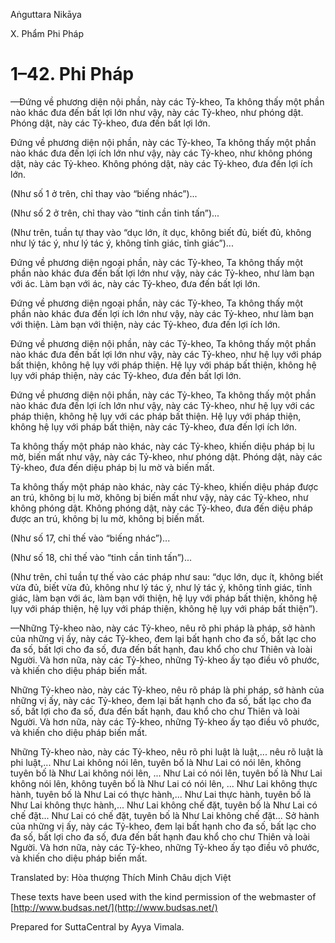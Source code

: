  

Aṅguttara Nikāya

X. Phẩm Phi Pháp

# 1–42. Phi Pháp

—Ðứng về phương diện nội phần, này các Tỷ-kheo, Ta không thấy một phần nào khác đưa đến bất lợi lớn như vậy, này các Tỷ-kheo, như phóng dật. Phóng dật, này các Tỷ-kheo, đưa đến bất lợi lớn.

Ðứng về phương diện nội phần, này các Tỷ-kheo, Ta không thấy một phần nào khác đưa đến lợi ích lớn như vậy, này các Tỷ-kheo, như không phóng dật, này các Tỷ-kheo. Không phóng dật, này các Tỷ-kheo, đưa đến lợi ích lớn.

(Như số 1 ở trên, chỉ thay vào “biếng nhác”)...

(Như số 2 ở trên, chỉ thay vào “tinh cần tinh tấn”)...

(Như trên, tuần tự thay vào “dục lớn, ít dục, không biết đủ, biết đủ, không như lý tác ý, như lý tác ý, không tỉnh giác, tỉnh giác”)...

Ðứng về phương diện ngoại phần, này các Tỷ-kheo, Ta không thấy một phần nào khác đưa đến bất lợi lớn như vậy, này các Tỷ-kheo, như làm bạn với ác. Làm bạn với ác, này các Tỷ-kheo, đưa đến bất lợi lớn.

Ðứng về phương diện ngoại phần, này các Tỷ-kheo, Ta không thấy một phần nào khác đưa đến lợi ích lớn như vậy, này các Tỷ-kheo, như làm bạn với thiện. Làm bạn với thiện, này các Tỷ-kheo, đưa đến lợi ích lớn.

Ðứng về phương diện nội phần, này các Tỷ-kheo, Ta không thấy một phần nào khác đưa đến bất lợi lớn như vậy, này các Tỷ-kheo, như hệ lụy với pháp bất thiện, không hệ lụy với pháp thiện. Hệ lụy với pháp bất thiện, không hệ lụy với pháp thiện, này các Tỷ-kheo, đưa đến bất lợi lớn.

Ðứng về phương diện nội phần, này các Tỷ-kheo, Ta không thấy một phần nào khác đưa đến lợi ích lớn như vậy, này các Tỷ-kheo, như hệ lụy với các pháp thiện, không hệ lụy với các pháp bất thiện. Hệ lụy với pháp thiện, không hệ lụy với pháp bất thiện, này các Tỷ-kheo, đưa đến lợi ích lớn.

Ta không thấy một pháp nào khác, này các Tỷ-kheo, khiến diệu pháp bị lu mờ, biến mất như vậy, này các Tỷ-kheo, như phóng dật. Phóng dật, này các Tỷ-kheo, đưa đến diệu pháp bị lu mờ và biến mất.

Ta không thấy một pháp nào khác, này các Tỷ-kheo, khiến diệu pháp được an trú, không bị lu mờ, không bị biến mất như vậy, này các Tỷ-kheo, như không phóng dật. Không phóng dật, này các Tỷ-kheo, đưa đến diệu pháp được an trú, không bị lu mờ, không bị biến mất.

(Như số 17, chỉ thế vào “biếng nhác”)...

(Như số 18, chỉ thế vào “tinh cần tinh tấn”)...

(Như trên, chỉ tuần tự thế vào các pháp như sau: “dục lớn, dục ít, không biết vừa đủ, biết vừa đủ, không như lý tác ý, như lý tác ý, không tỉnh giác, tỉnh giác, làm bạn với ác, làm bạn với thiện, hệ lụy với pháp bất thiện, không hệ lụy với pháp thiện, hệ lụy với pháp thiện, không hệ lụy với pháp bất thiện”).

—Những Tỷ-kheo nào, này các Tỷ-kheo, nêu rõ phi pháp là pháp, sở hành của những vị ấy, này các Tỷ-kheo, đem lại bất hạnh cho đa số, bất lạc cho đa số, bất lợi cho đa số, đưa đến bất hạnh, đau khổ cho chư Thiên và loài Người. Và hơn nữa, này các Tỷ-kheo, những Tỷ-kheo ấy tạo điều vô phước, và khiến cho diệu pháp biến mất.

Những Tỷ-kheo nào, này các Tỷ-kheo, nêu rõ pháp là phi pháp, sở hành của những vị ấy, này các Tỷ-kheo, đem lại bất hạnh cho đa số, bất lạc cho đa số, bất lợi cho đa số, đưa đến bất hạnh, đau khổ cho chư Thiên và loài Người. Và hơn nữa, này các Tỷ-kheo, những Tỷ-kheo ấy tạo điều vô phước, và khiến cho diệu pháp biến mất.

Những Tỷ-kheo nào, này các Tỷ-kheo, nêu rõ phi luật là luật,... nêu rõ luật là phi luật,... Như Lai không nói lên, tuyên bố là Như Lai có nói lên, không tuyên bố là Như Lai không nói lên, ... Như Lai có nói lên, tuyên bố là Như Lai không nói lên, không tuyên bố là Như Lai có nói lên, ... Như Lai không thực hành, tuyên bố là Như Lai có thực hành,... Như Lai thực hành, tuyên bố là Như Lai không thực hành,... Như Lai không chế đặt, tuyên bố là Như Lai có chế đặt... Như Lai có chế đặt, tuyên bố là Như Lai không chế đặt... Sở hành của những vị ấy, này các Tỷ-kheo, đem lại bất hạnh cho đa số, bất lạc cho đa số, bất lợi cho đa số, đưa đến bất hạnh đau khổ cho chư Thiên và loài Người. Và hơn nữa, này các Tỷ-kheo, những Tỷ-kheo ấy tạo điều vô phước, và khiến cho diệu pháp biến mất.

Translated by: Hòa thượng Thích Minh Châu dịch Việt

These texts have been used with the kind permission of the webmaster of [http://www.budsas.net/](http://www.budsas.net/)

Prepared for SuttaCentral by Ayya Vimala.
